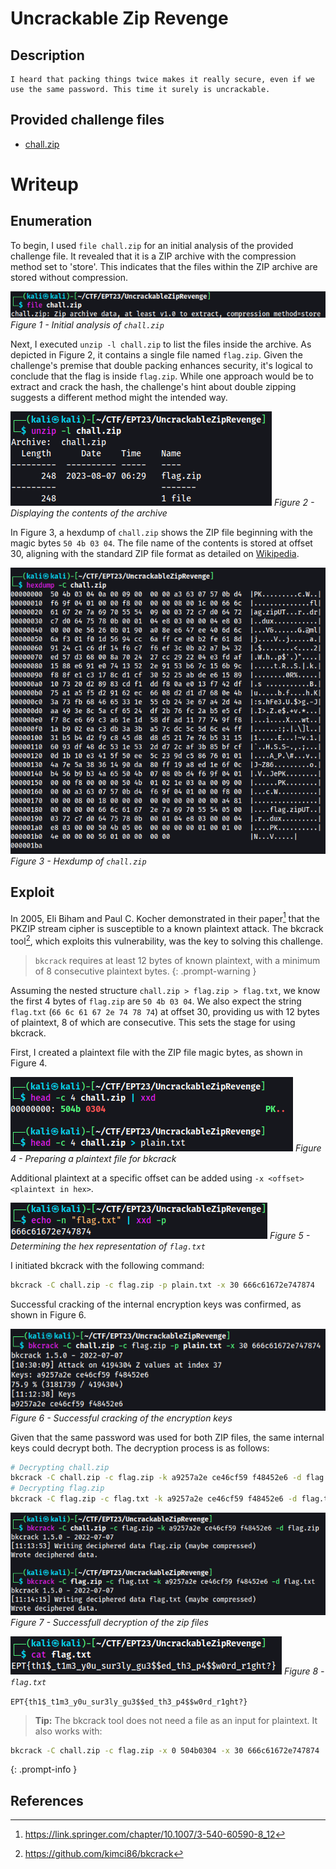 
# Uncrackable Zip Revenge

## Description
``` 
I heard that packing things twice makes it really secure, even if we use the same password. This time it surely is uncrackable.
```
## Provided challenge files
* [chall.zip](../chall.zip)

# Writeup

## Enumeration

To begin, I used `file chall.zip` for an initial analysis of the provided challenge file. It revealed that it is a ZIP archive with the compression method set to 'store'. This indicates that the files within the ZIP archive are stored without compression.

![Alt text](uncrackableziprevenge-file.png)
_Figure 1 - Initial analysis of `chall.zip`_

Next, I executed `unzip -l chall.zip` to list the files inside the archive. As depicted in Figure 2, it contains a single file named `flag.zip`. Given the challenge's premise that double packing enhances security, it's logical to conclude that the flag is inside `flag.zip`. While one approach would be to extract and crack the hash, the challenge's hint about double zipping suggests a different method might the intended way. 

![Alt text](uncrackableziprevenge-listfiles.png)
_Figure 2 - Displaying the contents of the archive_

In Figure 3, a hexdump of `chall.zip` shows the ZIP file beginning with the magic bytes `50 4b 03 04`. The file name of the contents is stored at offset 30, aligning with the standard ZIP file format as detailed on [Wikipedia](https://en.wikipedia.org/wiki/ZIP_(file_format)#File_headers).

![Alt text](uncrackableziprevenge-hexdump.png)
_Figure 3 - Hexdump of `chall.zip`_

## Exploit

In 2005, Eli Biham and Paul C. Kocher demonstrated in their paper[^paper] that the PKZIP stream cipher is susceptible to a known plaintext attack. The bkcrack tool[^bkcrack], which exploits this vulnerability, was the key to solving this challenge.

> `bkcrack` requires at least 12 bytes of known plaintext, with a minimum of 8 consecutive plaintext bytes.
{: .prompt-warning }

Assuming the nested structure `chall.zip > flag.zip > flag.txt`, we know the first 4 bytes of `flag.zip` are `50 4b 03 04`. We also expect the string `flag.txt` (`66 6c 61 67 2e 74 78 74`) at offset 30, providing us with 12 bytes of plaintext, 8 of which are consecutive. This sets the stage for using bkcrack.

First, I created a plaintext file with the ZIP file magic bytes, as shown in Figure 4.

![Alt text](uncrackableziprevenge-plaintext.png)
_Figure 4 -  Preparing a plaintext file for bkcrack_

Additional plaintext at a specific offset can be added using `-x <offset> <plaintext in hex>`.

![Alt text](uncrackableziprevenge-plaintextoffset.png)
_Figure 5 - Determining the hex representation of `flag.txt`_

I initiated bkcrack with the following command:

```bash
bkcrack -C chall.zip -c flag.zip -p plain.txt -x 30 666c61672e747874
```

Successful cracking of the internal encryption keys was confirmed, as shown in Figure 6.

![Alt text](uncrackableziprevenge-crack.png)
_Figure 6 - Successful cracking of the encryption keys_

Given that the same password was used for both ZIP files, the same internal keys could decrypt both. The decryption process is as follows:

```bash
# Decrypting chall.zip
bkcrack -C chall.zip -c flag.zip -k a9257a2e ce46cf59 f48452e6 -d flag.zip 
# Decrypting flag.zip
bkcrack -C flag.zip -c flag.txt -k a9257a2e ce46cf59 f48452e6 -d flag.txt
```

![Alt text](uncrackableziprevenge-extract.png)
_Figure 7 - Successfull decryption of the zip files_

![Alt text](uncrackableziprevenge-flag.png)
_Figure 8 - `flag.txt`_


`EPT{th1$_t1m3_y0u_sur3ly_gu3$$ed_th3_p4$$w0rd_r1ght?}`

> **Tip:** The bkcrack tool does not need a file as an input for plaintext. It also works with:
```bash
bkcrack -C chall.zip -c flag.zip -x 0 504b0304 -x 30 666c61672e747874
```
{: .prompt-info }



## References
[^bkcrack]: <https://github.com/kimci86/bkcrack>
[^paper]: <https://link.springer.com/chapter/10.1007/3-540-60590-8_12>

